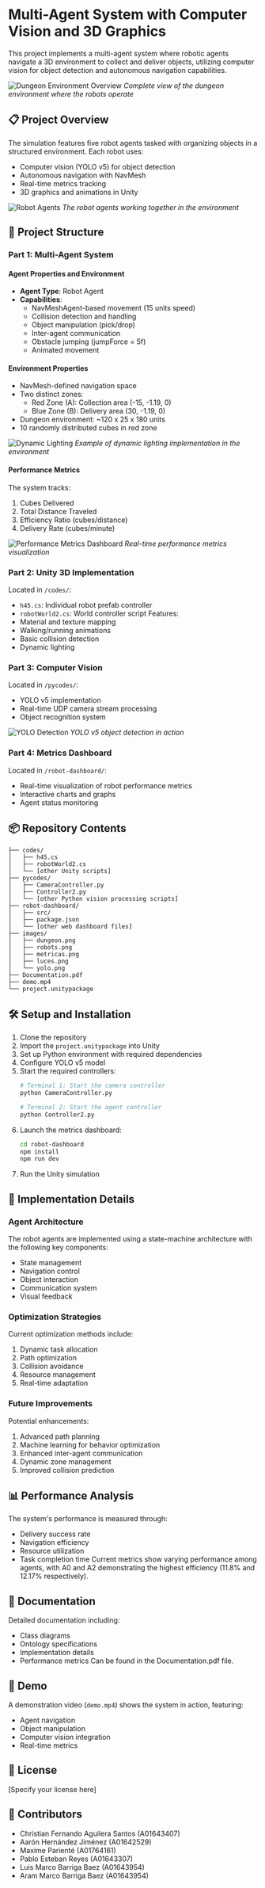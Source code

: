 # Multi-Agent System with Computer Vision and 3D Graphics
This project implements a multi-agent system where robotic agents navigate a 3D environment to collect and deliver objects, utilizing computer vision for object detection and autonomous navigation capabilities.

![Dungeon Environment Overview](images/dungeon.png)
*Complete view of the dungeon environment where the robots operate*

## 📋 Project Overview
The simulation features five robot agents tasked with organizing objects in a structured environment. Each robot uses:
- Computer vision (YOLO v5) for object detection
- Autonomous navigation with NavMesh
- Real-time metrics tracking
- 3D graphics and animations in Unity

![Robot Agents](images/robots.png)
*The robot agents working together in the environment*

## 🚀 Project Structure
### Part 1: Multi-Agent System
#### Agent Properties and Environment
- **Agent Type**: Robot Agent
- **Capabilities**:
  - NavMeshAgent-based movement (15 units speed)
  - Collision detection and handling
  - Object manipulation (pick/drop)
  - Inter-agent communication
  - Obstacle jumping (jumpForce = 5f)
  - Animated movement

#### Environment Properties
- NavMesh-defined navigation space
- Two distinct zones:
  - Red Zone (A): Collection area (-15, -1.19, 0)
  - Blue Zone (B): Delivery area (30, -1.19, 0)
- Dungeon environment: ~120 x 25 x 180 units
- 10 randomly distributed cubes in red zone

![Dynamic Lighting](images/luces.png)
*Example of dynamic lighting implementation in the environment*

#### Performance Metrics
The system tracks:
1. Cubes Delivered
2. Total Distance Traveled
3. Efficiency Ratio (cubes/distance)
4. Delivery Rate (cubes/minute)

![Performance Metrics Dashboard](images/metricas.png)
*Real-time performance metrics visualization*

### Part 2: Unity 3D Implementation
Located in `/codes/`:
- `h45.cs`: Individual robot prefab controller
- `robotWorld2.cs`: World controller script
Features:
- Material and texture mapping
- Walking/running animations
- Basic collision detection
- Dynamic lighting

### Part 3: Computer Vision
Located in `/pycodes/`:
- YOLO v5 implementation
- Real-time UDP camera stream processing
- Object recognition system

![YOLO Detection](images/yolo.png)
*YOLO v5 object detection in action*

### Part 4: Metrics Dashboard
Located in `/robot-dashboard/`:
- Real-time visualization of robot performance metrics
- Interactive charts and graphs
- Agent status monitoring

## 📦 Repository Contents
```
├── codes/
│   ├── h45.cs
│   ├── robotWorld2.cs
│   └── [other Unity scripts]
├── pycodes/
│   ├── CameraController.py
│   ├── Controller2.py
│   └── [other Python vision processing scripts]
├── robot-dashboard/
│   ├── src/
│   ├── package.json
│   └── [other web dashboard files]
├── images/
│   ├── dungeon.png
│   ├── robots.png
│   ├── metricas.png
│   ├── luces.png
│   └── yolo.png
├── Documentation.pdf
├── demo.mp4
└── project.unitypackage
```

## 🛠️ Setup and Installation
1. Clone the repository
2. Import the `project.unitypackage` into Unity
3. Set up Python environment with required dependencies
4. Configure YOLO v5 model
5. Start the required controllers:
   ```bash
   # Terminal 1: Start the camera controller
   python CameraController.py

   # Terminal 2: Start the agent controller
   python Controller2.py
   ```
6. Launch the metrics dashboard:
   ```bash
   cd robot-dashboard
   npm install
   npm run dev
   ```
7. Run the Unity simulation

## 🔧 Implementation Details
### Agent Architecture
The robot agents are implemented using a state-machine architecture with the following key components:
- State management
- Navigation control
- Object interaction
- Communication system
- Visual feedback

### Optimization Strategies
Current optimization methods include:
1. Dynamic task allocation
2. Path optimization
3. Collision avoidance
4. Resource management
5. Real-time adaptation

### Future Improvements
Potential enhancements:
1. Advanced path planning
2. Machine learning for behavior optimization
3. Enhanced inter-agent communication
4. Dynamic zone management
5. Improved collision prediction

## 📊 Performance Analysis
The system's performance is measured through:
- Delivery success rate
- Navigation efficiency
- Resource utilization
- Task completion time
Current metrics show varying performance among agents, with A0 and A2 demonstrating the highest efficiency (11.8% and 12.17% respectively).

## 📝 Documentation
Detailed documentation including:
- Class diagrams
- Ontology specifications
- Implementation details
- Performance metrics
Can be found in the Documentation.pdf file.

## 🎥 Demo
A demonstration video (`demo.mp4`) shows the system in action, featuring:
- Agent navigation
- Object manipulation
- Computer vision integration
- Real-time metrics

## 📄 License
[Specify your license here]

## 👥 Contributors
- Christian Fernando Aguilera Santos (A01643407)
- Aarón Hernández Jiménez (A01642529)
- Maxime Parienté (A01764161)
- Pablo Esteban Reyes (A01643307)
- Luis Marco Barriga Baez (A01643954)
- Aram Marco Barriga Baez (A01643954)
